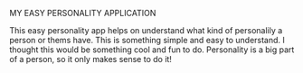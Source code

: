 MY EASY PERSONALITY APPLICATION

This easy personality app helps on understand what kind of personalily a person or thems have. This is something simple and easy to understand. 
I thought this would be something cool and fun to do. Personality is a big part of a person, so it only makes sense to do it!
